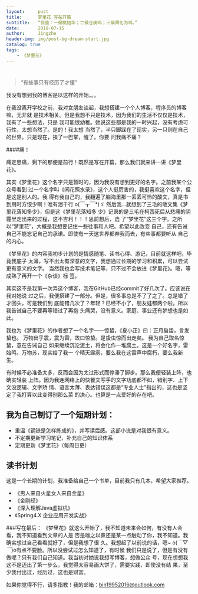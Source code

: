 ```yaml
---
layout:     post
title:      梦里花 写在开篇
subtitle:   “惊蛰：一候桃始华；二候仓庚鸣；三候鹰化为鸠。”
date:       2018-07-15
author:     Jingzhe
header-img: img/post-bg-dream-start.jpg
catalog: true
tags:
    - 《梦里花》
---
```


#

>“有些事只有经历了才懂”


我没有想到我的博客是以这样的开始。。。

在我没离开学校之前，我对女朋友谈起，我想搭建一个个人博客，程序员的博客嘛，无非就
是技术相关。但是我想不只是技术，因为我们的生活不仅仅是技术，我有了一些想法，只是
我可能很幼稚。她说这些都是我的一时兴起，没有考虑可行性，太想当然了。是的！我太想
当然了，半只脚踩在了现实，另一只则在自己的世界。只是现在，挨了一巴掌，醒了。你要
问我痛不痛？

####痛！

痛定思痛，剩下的那便是前行！既然是写在开篇，那么我们就来讲一讲《梦里花》。

其实《梦里花》这个名字只是暂时的，因为我没有想到更好的名字。之前我某个公众号看到
过一个名字叫《闲花照水录》，这个人挺厉害的，我挺喜欢这个名字，但是这是别人的。我
得有我自己的，我翻遍了脑海里那一丢丢可怜的酸文，真是书到用时方恨少啊！唯有泪千行
o(￣┰￣*)ゞ 然后我...就想到了三毛的散文集《梦里花落知多少》，但是这《梦里花落知多
少》记录的是三毛在柯西死后从悲痛的阴霾里走出来的过程，这不吉利！！！思前想后，选
了“梦里花”这三个字。之所以“梦里花”，大概是我想要记住一些往事和人吧。希望以此改变
自己，还有告诫自己不能忘记自己的承诺。即使有一天这世界都弃我而去，有些事都要听从
自己的内心。

《梦里花》的内容我初步计划的是情感随笔、读书心得、游记，目前就这样吧，毕竟我底子
太薄，写不出太有深意的文字，我想通过长期的学习和积累，可以尝试更有意义的文字。
当然我也会写技术笔记等，只不过不会放进《梦里花》。嗯，等成熟了再开一个《杂谈》标
签。

其实这不是我第一次弄这个博客，我在GitHub已经commit了好几次了。应该说在我对她说
过之后，我便搭建了一部分。但是，很多事总是不了了之了。总是错了才回头，可是我们到
底能错几次了？年轻？已经不小了，朋友娃都两个啦。所以我告诫自己不要再等错过了再抱
头痛哭，没有意义。家庭、事业还有梦想也是如此。

我也为《梦里花》的作者想了一个名字——惊蛰，《夏小正》曰：正月启蛰，言发蛰也。
万物出乎震，震为雷，故曰惊蛰。是蛰虫惊而出走矣。 我为自己取名惊蛰，意在告诫自己
如果继续沉沦泥土，将会化作一堆腐土。这是一个好名字，雷始鸣，万物苏，现实给了我一
个晴天霹雳，要么我在这雷声中腐朽，要么我新生。

有时候不必准备太多，反而会因为太过形式而停滞了脚步。那么我便轻装上阵，也确实轻装
上阵。因为我连网络上的快餐文写手的文字功底都不如，错别字、上下文没逻辑、文字矫
情、语言太薄、表达错误这都是“专业人士”指出的，这也是坚定了我打算以此变得别那么菜
的决心。也算是一点爱好的存在吧。

我为自己制订了一个短期计划：
---
* 重温《钢铁是怎样练成的》，并写读后感。这部小说是对我很有意义。
* 不定期更新学习笔记，补充自己的知识体系
* 定期更新《梦里花》（每周日更）

读书计划
---
这是一个长期的计划，我准备给自己一个书单，目前我只有几本，希望大家推荐。

* 《男人来自火星女人来自金星》
* 《金刚经》
* 《深入理解Java虚拟机》
* 《Spring4.X 企业应用开发实战》

###写在最后：
《梦里花》就这么开始了，我不知道未来会如何，有没有人会看，我不知道看到文章的人是
否是嗤之以鼻还是某一点触动了你，我不知道。我确实想过自己看看就好了，但是我想了很
久。我想起了以前说的话，嗯~ o(*￣▽￣*)o有点不要脸。所以没尝试过怎么知道了，有时候
我们只是说了，但是有没有做呢？只有我们自己知道。我当初对她说我想写博客，想做公众
号，现在想想我这不是迈出了第一步么。我觉得太容易画大饼了，需要实践，即使没有结
果，至少我付出过，经历过，这也是财富。

如果你觉得不行，请多指教！我的邮箱：bin19952016@outlook.com